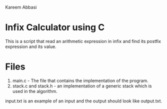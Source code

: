 Kareem Abbasi

# Infix Calculator using C
This is a script that read an arithmetic expression in infix and find its postfix expression and its value.

# Files
1. main.c - The file that contains the implementation of the program.
2. stack.c and stack.h - an implementation of a generic stack which is used in the algorithm.

input.txt is an example of an input and the output should look like output.txt.
